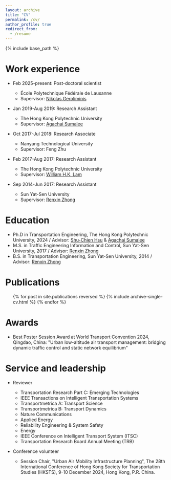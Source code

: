 ```yaml
---
layout: archive
title: "CV"
permalink: /cv/
author_profile: true
redirect_from:
  - /resume
---
```


{% include base_path %}

Work experience
======
* Feb 2025-present: Post-doctoral scientist
  * École Polytechnique Fédérale de Lausanne
  * Supervisor: [Nikolas Geroliminis](https://people.epfl.ch/nikolas.geroliminis)

* Jan 2019-Aug 2019: Research Assistant
  * The Hong Kong Polytechnic University
  * Supervisor: [Agachai Sumalee](https://csii.chula.ac.th/team_member/professor-agachai-sumalee/)

* Oct 2017-Jul 2018: Research Associate
  * Nanyang Technological University
  * Supervisor: Feng Zhu

* Feb 2017-Aug 2017: Research Assistant
  * The Hong Kong Polytechnic University
  * Supervisor: [William H.K. Lam](https://www.polyu.edu.hk/cee/~cehklam/)

* Sep 2014-Jun 2017: Research Assistant
  * Sun Yat-Sen University
  * Supervisor: [Renxin Zhong](https://www.labxing.com/-1159)

Education
======
* Ph.D in Transportation Engineering, The Hong Kong Polytechnic University, 2024 / Advisor: [Shu-Chien Hsu](https://drmarkhsu.wordpress.com/) & [Agachai Sumalee](https://csii.chula.ac.th/team_member/professor-agachai-sumalee/)
* M.S. in Traffic Engineering Information and Control, Sun Yat-Sen University, 2017 / Advisor: [Renxin Zhong](https://www.labxing.com/-1159)
* B.S. in Transportation Engineering, Sun Yat-Sen University, 2014 / Advisor: [Renxin Zhong](https://www.labxing.com/-1159)


Publications
======
  <ul>{% for post in site.publications reversed %}
    {% include archive-single-cv.html %}
  {% endfor %}</ul>
  
<!--
Talks
======
  <ul>{% for post in site.talks reversed %}
    {% include archive-single-talk-cv.html  %}
  {% endfor %}</ul>
  
Teaching
======
  <ul>{% for post in site.teaching reversed %}
    {% include archive-single-cv.html %}
  {% endfor %}</ul>
-->

Awards
======
* Best Poster Session Award at World Transport Convention 2024, Qingdao, China: &quot;Urban low-altitude air transport management: bridging dynamic traffic control and static network equilibrium&quot;
  
Service and leadership
======
* Reviewer
  * Transportation Research Part C: Emerging Technologies
  * IEEE Transactions on Intelligent Transportation Systems
  * Transportmetrica A: Transport Science
  * Transportmetrica B: Transport Dynamics
  * Nature Communications
  * Applied Energy
  * Reliability Engineering & System Safety
  * Energy
  * IEEE Conference on Intelligent Transport System (ITSC)
  * Transportation Research Board Annual Meeting (TRB)

* Conference volunteer
  * Session Chair, "Urban Air Mobility Infrastructure Planning", The 28th International Conference of Hong Kong Society for Transportation Studies (HKSTS), 9-10 December 2024, Hong Kong, P.R. China.
